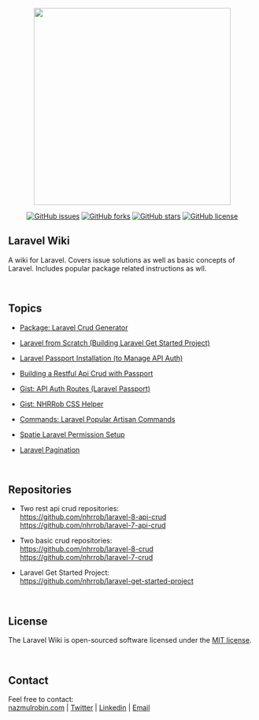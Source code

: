 <p align="center"><a href="https://nazmulrobin.com" target="_blank"><img src="http://laravel.nazmulrobin.com/images/nhrrob/nhrblog-logo-white.png" width="400"></a></p>

<p align="center">
<a target="_blank" href="https://github.com/nhrrob/laravelwiki/issues"><img alt="GitHub issues" src="https://img.shields.io/github/issues/nhrrob/laravelwiki"></a>
<a target="_blank" href="https://github.com/nhrrob/laravelwiki/network"><img alt="GitHub forks" src="https://img.shields.io/github/forks/nhrrob/laravelwiki"></a>
<a target="_blank" href="https://github.com/nhrrob/laravelwiki/stargazers"><img alt="GitHub stars" src="https://img.shields.io/github/stars/nhrrob/laravelwiki"></a>
<a target="_blank" href="https://github.com/nhrrob/laravelwiki/blob/master/LICENSE.md"><img alt="GitHub license" src="https://img.shields.io/github/license/nhrrob/laravelwiki"></a>

</p>

## Laravel Wiki

A wiki for Laravel. Covers issue solutions as well as basic concepts of Laravel. Includes popular package related instructions as wll.

<br>


## Topics
- <a href="https://github.com/nhrrob/crudgenerator" target="_blank">Package: Laravel Crud Generator</a>

- <a href="https://github.com/nhrrob/laravelwiki/blob/master/laravel-from-scratch.md" target="_blank">Laravel from Scratch (Building Laravel Get Started Project)</a>

- <a href="https://github.com/nhrrob/laravelwiki/blob/master/laravel-passport-installation.md" target="_blank">Laravel Passport Installation (to Manage API Auth)</a>

- <a href="https://github.com/nhrrob/laravelwiki/blob/master/restful-api-crud-with-passport.md" target="_blank">Building a Restful Api Crud with Passport</a>

- <a href="https://gist.github.com/nhrrob/fbc0857c3b5ed8c03ca8cc4ebdead749" target="_blank">Gist: API Auth Routes (Laravel Passport)</a>

- <a href="https://gist.github.com/nhrrob/ce5ef7e921104feff1fc3bb8c06c75f3" target="_blank">Gist: NHRRob CSS Helper</a>

- <a href="https://github.com/nhrrob/laravelwiki/blob/master/laravel-artisan-commands.md" target="_blank">Commands: Laravel Popular Artisan Commands</a>

- <a href="https://github.com/nhrrob/laravelwiki/blob/master/spatie-laravel-permission-setup.md" target="_blank">Spatie Laravel Permission Setup</a>

- <a href="https://github.com/nhrrob/laravelwiki/blob/master/laravel-pagination.md" target="_blank">Laravel Pagination</a>

<br>


## Repositories
- Two rest api crud repositories: <br>
<a href="https://github.com/nhrrob/laravel-8-api-crud" target="_blank">https://github.com/nhrrob/laravel-8-api-crud </a> <br>
<a href="https://github.com/nhrrob/laravel-7-api-crud" target="_blank">https://github.com/nhrrob/laravel-7-api-crud</a><br>

- Two basic crud repositories:<br>
<a href="https://github.com/nhrrob/laravel-8-crud" target="_blank">https://github.com/nhrrob/laravel-8-crud </a><br>
<a href="https://github.com/nhrrob/laravel-7-crud" target="_blank">https://github.com/nhrrob/laravel-7-crud</a><br>

- Laravel Get Started Project: <br>
<a href="https://github.com/nhrrob/laravel-get-started-project" target="_blank">https://github.com/nhrrob/laravel-get-started-project </a>

<br>


## License

The Laravel Wiki is open-sourced software licensed under the [MIT license](https://opensource.org/licenses/MIT).

<br>


## Contact

Feel free to contact:  
<a href="https://www.nazmulrobin.com/" target="_blank">nazmulrobin.com</a> | <a href="https://twitter.com/nhr_rob" target="_blank">Twitter</a> | <a href="https://www.linkedin.com/in/nhrrob/" target="_blank">Linkedin</a> | <a href="mailto:robin.sust08@gmail.com" target="_blank">Email</a>
